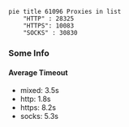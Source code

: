 
```mermaid
pie title 61096 Proxies in list
    "HTTP" : 28325
    "HTTPS": 10083
    "SOCKS" : 30830
```

### Some Info
#### Average Timeout

- mixed: 3.5s
- http: 1.8s
- https: 8.2s
- socks: 5.3s